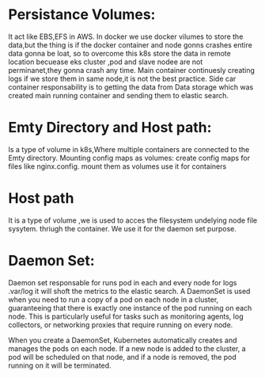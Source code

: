 # Persistance Volumes:
It act like EBS,EFS in AWS.
In docker we use docker vilumes to store the data,but the thing is if the docker container and node gonns crashes entire data gonna be loat,
so to overcome this k8s store the data in remote location becuease eks cluster ,pod and slave nodee are not perminanet,they gonna crash any time.
Main container continuesly creating logs if we store them in same node,it is not the best practice.
Side car container responsability is to getting the data from Data storage which was created main running container and sending them to elastic search.

# Emty Directory and Host path:
Is a type of volume in k8s,Where multiple containers are connected to the Emty directory.
Mounting config maps as volumes:
create config maps for files like nginx.config.
mount them as volumes
use it for containers

# Host path
It is a type of volume ,we is used to acces the filesystem undelying node file sysytem. thriugh the container.
We use it for the daemon set purpose.


# Daemon Set:
Daemon set responsable for runs pod in each and every node for logs .var/log
it will shoft the metrics to the elastic search.
A DaemonSet is used when you need to run a copy of a pod on each node in a cluster, guaranteeing that there is exactly one instance of the pod running on each node. This is particularly useful for tasks such as monitoring agents, log collectors, or networking proxies that require running on every node.

When you create a DaemonSet, Kubernetes automatically creates and manages the pods on each node. If a new node is added to the cluster, a pod will be scheduled on that node, and if a node is removed, the pod running on it will be terminated.



